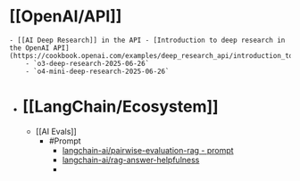 # [[OpenAI/API]]
	- [[AI Deep Research]] in the API - [Introduction to deep research in the OpenAI API](https://cookbook.openai.com/examples/deep_research_api/introduction_to_deep_research_api)
		- `o3-deep-research-2025-06-26`
		- `o4-mini-deep-research-2025-06-26`
- # [[LangChain/Ecosystem]]
	- [[AI Evals]]
		- #Prompt
			- [langchain-ai/pairwise-evaluation-rag - prompt](https://smith.langchain.com/hub/langchain-ai/pairwise-evaluation-rag?organizationId=505571a8-c3d4-463f-9acc-a4823fea69cd)
			- [langchain-ai/rag-answer-helpfulness](https://smith.langchain.com/hub/langchain-ai/rag-answer-helpfulness?_gl=1*uravvy*_gcl_au*MTg4NDgyMjQyOC4xNzU2ODE2Mjkz*_ga*NzQyNjYzNjY2LjE3NDMxNjY0NDQ.*_ga_47WX3HKKY2*czE3NTY4MzE5NTkkbzYxJGcxJHQxNzU2ODMyMDQxJGo1OSRsMCRoMA..&organizationId=505571a8-c3d4-463f-9acc-a4823fea69cd)
			-